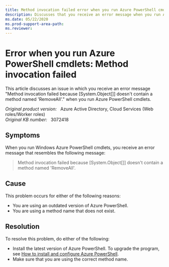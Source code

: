 ```yaml
---
title: Method invocation failed error when you run Azure PowerShell cmdlets
description: Discusses that you receive an error message when you run Azure PowerShell cmdlets. Provides a resolution.
ms.date: 05/22/2020
ms.prod-support-area-path: 
ms.reviewer: 
---
```

# Error when you run Azure PowerShell cmdlets: Method invocation failed

This article discusses an issue in which you receive an error message "Method invocation failed because [System.Object[]] doesn't contain a method named 'RemoveAll'." when you run Azure PowerShell cmdlets.

_Original product version:_ &nbsp; Azure Active Directory, Cloud Services (Web roles/Worker roles)  
_Original KB number:_ &nbsp; 3072418

## Symptoms

When you run Windows Azure PowerShell cmdlets, you receive an error message that resembles the following message:

> Method invocation failed because [System.Object[]] doesn't contain a method named 'RemoveAll'.

## Cause

This problem occurs for either of the following reasons:

- You are using an outdated version of Azure PowerShell.
- You are using a method name that does not exist.

## Resolution

To resolve this problem, do either of the following:

- Install the latest version of Azure PowerShell. To upgrade the program, see [How to install and configure Azure PowerShell](/powershell/azure).
- Make sure that you are using the correct method name.
